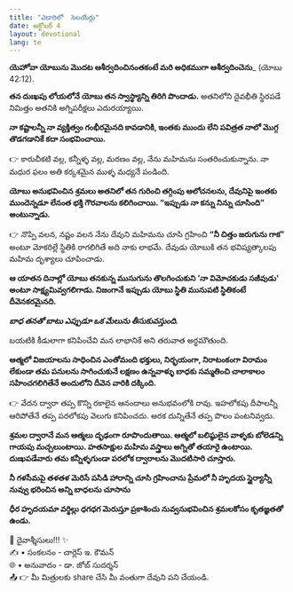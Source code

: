 ```yaml
---
title: "ఎడారిలో  సెలయేర్లు"
date: అక్టోబర్ 4
layout: devotional
lang: te
---
```


**యెహోవా యోబును మొదట ఆశీర్వదించినంతకంటే మరి అధికముగా ఆశీర్వదించెను**_ (యోబు 42:12). 

**తన దుఃఖపు లోయలోనే యోబు తన స్వాస్థ్యాన్ని తిరిగి పొందాడు.** అతనిలోని దైవభీతి స్థిరపడే నిమిత్తం అతనికి అగ్నిపరీక్షలు ఎదురయ్యాయి. 

**నా కష్టాలన్నీ నా వ్యక్తిత్వం గంభీరమైనది కావడానికి, ఇంతకు ముందు లేని పవిత్రత నాలో మొగ్గ తొడగడానికే కదా సంభవించాయి.**

👉 కారుచీకటి వల్ల, కన్నీళ్ళ వల్ల, మరణం వల్ల, నేను మహిమను సంతరించుకున్నాను. నా మధుర ఫలం అతి కర్కశమైన ముళ్ళ మధ్యనే పండింది. 

**యోబు అనుభవించిన శ్రమలు అతనిలో తన గురించి తగ్గింపు ఆలోచనలను, దేవునిపై ఇంతకు ముందెన్నడూ లేనంత భక్తి గౌరవాలను కలిగించాయి. “ఇప్పుడు నా కన్ను నిన్ను చూసింది” అంటున్నాడు.**

👉 నొప్పి వలన, నష్టం వలన నేను దేవుని మహిమను చూసి గ్రహించి **“నీ చిత్తం జరుగును గాక”** అంటూ మోకరిల్లే స్థితికి రాగలిగితే అది నాకు లాభమే. దేవుడు యోబుకి తన భవిష్యత్కాలపు మహిమ దృశ్యాలు చూపించాడు.

 **ఆ యాతన దినాల్లో యోబు తనకున్న ముసుగును తొలగించుకుని ‘నా విమోచకుడు సజీవుడు' అంటూ సాక్ష్యమివ్వగలిగాడు. నిజంగానే ఇప్పుడు యోబు స్థితి మునుపటి స్థితికంటే దీవెనకరమైనది.**

***బాధ తనతో బాటు ఎప్పుడూ ఒక మేలును తీసుకువస్తుంది.***

బయటికి కీడులాగా కనిపించేవి మన లాభానికే అని తరువాత అర్థమౌతుంది. 

**ఆత్మలో విజయాలను సాధించిన ఎంతోమంది భక్తులు, నిర్భయంగా, నిరాటంకంగా విరామం లేకుండా తమ పనులను సాగించుకునే లక్షణం ఉన్నవాళ్ళు బాధకు సమ్మతించి చాలాకాలం సహించగలిగితేనే అందులోని దీవెన వారికి దక్కింది.**

👉 వేదన ద్వారా తప్ప కొన్ని రకాలైన ఆనందాలు అనుభవంలోకి రావు. ఇహలోకపు దీపాలన్నీ ఆరిపోతేనే తప్ప పరలోకపు వెలుగు కనిపించదు. అరక దున్నితేనే తప్ప పొలం పంటనివ్వదు.

**శ్రమల ద్వారానే మన ఆత్మలు దృఢంగా రూపొందుతాయి. ఆత్మలో బలిష్ఠులైన వాళ్ళకు బోలెడన్ని గాయపు మచ్చలుంటాయి. హతసాక్షుల మహిమ వస్త్రాలు అగ్నితో తయారై ఉంటాయి. దుఃఖపడేవారు తమ కన్నీళ్ళగుండా పరలోక ద్వారాలను మొదటిసారి చూస్తారు.**

**నీ గళసీమపై తళతళ మెరిసే పసిడి హారాన్ని చూసి గ్రహించాను ప్రేమలో నీ హృదయ స్థైర్యాన్నీ నువ్వు భరించిన అన్ని బాధలను చూసాను**

**ధీర హృదయమా వర్థిల్లు ధగధగ మెరుస్తూ ప్రకాశించు నువ్వనుభవించిన శ్రమలకోసం కృతజ్ఞతతో ఉండు.**


<div class="blessing">🙏 <span class="bless-text">దైవాశ్శీసులు!!!</span> ✨</div>

<div class="credit">✍️ <span class="credit-text">▪ సంకలనం - చార్లెస్ ఇ. కౌమన్</span></div>
<div class="credit">🌐 <span class="credit-text">▪ అనువాదం - డా. జోబ్ సుదర్శన్</span></div>


<div class="share">📤 👉 <span class="share-text">మీ మిత్రులకు share చేసి మీ వంతుగా దేవుని పని చేయండి.</span></div>
